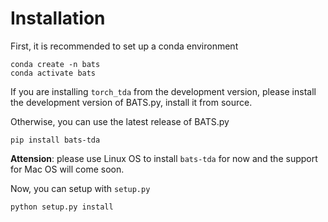 # Installation

First, it is recommended to set up a conda environment
```
conda create -n bats
conda activate bats
```

If you are installing `torch_tda` from the development version, please install the development version of BATS.py, install it from source.   

Otherwise, you can use the latest release of BATS.py
```
pip install bats-tda
```
**Attension**: please use Linux OS to install `bats-tda` for now and the support for Mac OS will come soon. 

Now, you can setup with `setup.py`
```
python setup.py install
```
